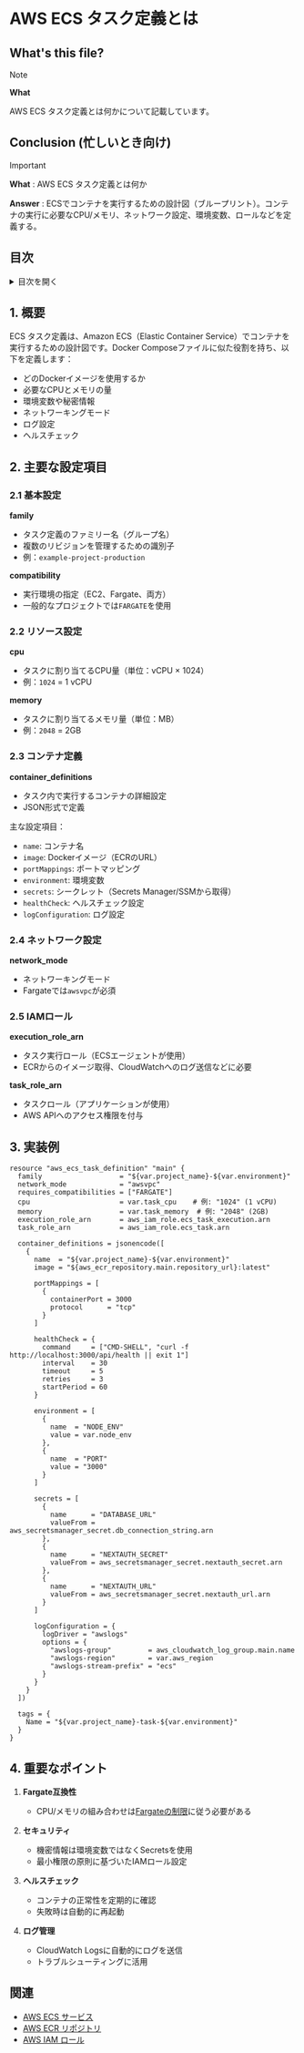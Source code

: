 # AWS ECS タスク定義とは

## What's this file?
> [!NOTE]
> **What**
> 
> AWS ECS タスク定義とは何かについて記載しています。

## Conclusion (忙しいとき向け)
> [!IMPORTANT]
> **What** : AWS ECS タスク定義とは何か
> 
> **Answer** : ECSでコンテナを実行するための設計図（ブループリント）。コンテナの実行に必要なCPU/メモリ、ネットワーク設定、環境変数、ロールなどを定義する。

## 目次

<details>
<summary>目次を開く</summary>

- [1. 概要](#1-概要)
- [2. 主要な設定項目](#2-主要な設定項目)
  - [2.1 基本設定](#21-基本設定)
  - [2.2 リソース設定](#22-リソース設定)
  - [2.3 コンテナ定義](#23-コンテナ定義)
  - [2.4 ネットワーク設定](#24-ネットワーク設定)
  - [2.5 IAMロール](#25-iamロール)
- [3. 実装例](#3-実装例)
- [4. 重要なポイント](#4-重要なポイント)

</details>

## 1. 概要

ECS タスク定義は、Amazon ECS（Elastic Container Service）でコンテナを実行するための設計図です。Docker Composeファイルに似た役割を持ち、以下を定義します：

- どのDockerイメージを使用するか
- 必要なCPUとメモリの量
- 環境変数や秘密情報
- ネットワーキングモード
- ログ設定
- ヘルスチェック

## 2. 主要な設定項目

### 2.1 基本設定

**family**
- タスク定義のファミリー名（グループ名）
- 複数のリビジョンを管理するための識別子
- 例：`example-project-production`

**compatibility**
- 実行環境の指定（EC2、Fargate、両方）
- 一般的なプロジェクトでは`FARGATE`を使用

### 2.2 リソース設定

**cpu**
- タスクに割り当てるCPU量（単位：vCPU × 1024）
- 例：`1024` = 1 vCPU

**memory**
- タスクに割り当てるメモリ量（単位：MB）
- 例：`2048` = 2GB

### 2.3 コンテナ定義

**container_definitions**
- タスク内で実行するコンテナの詳細設定
- JSON形式で定義

主な設定項目：
- `name`: コンテナ名
- `image`: Dockerイメージ（ECRのURL）
- `portMappings`: ポートマッピング
- `environment`: 環境変数
- `secrets`: シークレット（Secrets Manager/SSMから取得）
- `healthCheck`: ヘルスチェック設定
- `logConfiguration`: ログ設定

### 2.4 ネットワーク設定

**network_mode**
- ネットワーキングモード
- Fargateでは`awsvpc`が必須

### 2.5 IAMロール

**execution_role_arn**
- タスク実行ロール（ECSエージェントが使用）
- ECRからのイメージ取得、CloudWatchへのログ送信などに必要

**task_role_arn**
- タスクロール（アプリケーションが使用）
- AWS APIへのアクセス権限を付与

## 3. 実装例

```hcl
resource "aws_ecs_task_definition" "main" {
  family                   = "${var.project_name}-${var.environment}"
  network_mode             = "awsvpc"
  requires_compatibilities = ["FARGATE"]
  cpu                      = var.task_cpu    # 例: "1024" (1 vCPU)
  memory                   = var.task_memory  # 例: "2048" (2GB)
  execution_role_arn       = aws_iam_role.ecs_task_execution.arn
  task_role_arn            = aws_iam_role.ecs_task.arn

  container_definitions = jsonencode([
    {
      name  = "${var.project_name}-${var.environment}"
      image = "${aws_ecr_repository.main.repository_url}:latest"

      portMappings = [
        {
          containerPort = 3000
          protocol      = "tcp"
        }
      ]

      healthCheck = {
        command     = ["CMD-SHELL", "curl -f http://localhost:3000/api/health || exit 1"]
        interval    = 30
        timeout     = 5
        retries     = 3
        startPeriod = 60
      }

      environment = [
        {
          name  = "NODE_ENV"
          value = var.node_env
        },
        {
          name  = "PORT"
          value = "3000"
        }
      ]

      secrets = [
        {
          name      = "DATABASE_URL"
          valueFrom = aws_secretsmanager_secret.db_connection_string.arn
        },
        {
          name      = "NEXTAUTH_SECRET"
          valueFrom = aws_secretsmanager_secret.nextauth_secret.arn
        },
        {
          name      = "NEXTAUTH_URL"
          valueFrom = aws_secretsmanager_secret.nextauth_url.arn
        }
      ]

      logConfiguration = {
        logDriver = "awslogs"
        options = {
          "awslogs-group"         = aws_cloudwatch_log_group.main.name
          "awslogs-region"        = var.aws_region
          "awslogs-stream-prefix" = "ecs"
        }
      }
    }
  ])

  tags = {
    Name = "${var.project_name}-task-${var.environment}"
  }
}
```

## 4. 重要なポイント

1. **Fargate互換性**
   - CPU/メモリの組み合わせは[Fargateの制限](https://docs.aws.amazon.com/AmazonECS/latest/developerguide/task-cpu-memory-error.html)に従う必要がある

2. **セキュリティ**
   - 機密情報は環境変数ではなくSecretsを使用
   - 最小権限の原則に基づいたIAMロール設定

3. **ヘルスチェック**
   - コンテナの正常性を定期的に確認
   - 失敗時は自動的に再起動

4. **ログ管理**
   - CloudWatch Logsに自動的にログを送信
   - トラブルシューティングに活用

## 関連
- [AWS ECS サービス](/Users/username/example-project-app/infra/terraform/modules/aws/server/aws_ecs_service.tf)
- [AWS ECR リポジトリ](/Users/username/example-project-app/infra/terraform/modules/aws/server/aws_ecr_repository.tf)
- [AWS IAM ロール](/Users/username/example-project-app/infra/terraform/modules/aws/server/aws_iam_role.tf)